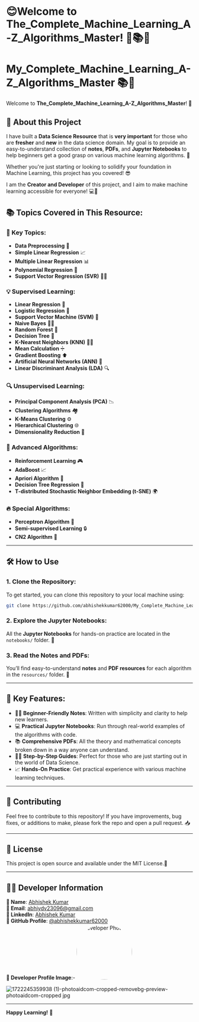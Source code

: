 # 😊Welcome to **The_Complete_Machine_Learning_A-Z_Algorithms_Master**! 🎉📚🤖


# My_Complete_Machine_Learning_A-Z_Algorithms_Master 📚🤖

Welcome to **The_Complete_Machine_Learning_A-Z_Algorithms_Master**! 🎉

## 🚀 About this Project

I have built a **Data Science Resource** that is **very important** for those who are **fresher** and **new** in the data science domain. My goal is to provide an easy-to-understand collection of **notes**, **PDFs**, and **Jupyter Notebooks** to help beginners get a good grasp on various machine learning algorithms. 🚀

Whether you're just starting or looking to solidify your foundation in Machine Learning, this project has you covered! 😎

I am the **Creator and Developer** of this project, and I aim to make machine learning accessible for everyone! 💻🎯

## 📚 Topics Covered in This Resource:

### 🔑 Key Topics:
- **Data Preprocessing** 🧹
- **Simple Linear Regression** 📈
- **Multiple Linear Regression** 📊
- **Polynomial Regression** 🧮
- **Support Vector Regression (SVR)** 🧑‍💻

### 💡 Supervised Learning:
- **Linear Regression** 🔄
- **Logistic Regression** 🔢
- **Support Vector Machine (SVM)** 🚀
- **Naive Bayes** 🧑‍🏫
- **Random Forest** 🌲
- **Decision Tree** 🌳
- **K-Nearest Neighbors (KNN)** 🏃‍♂️
- **Mean Calculation** ➗
- **Gradient Boosting** ⬆️
- **Artificial Neural Networks (ANN)** 🧠
- **Linear Discriminant Analysis (LDA)** 🔍

### 🔍 Unsupervised Learning:
- **Principal Component Analysis (PCA)** 📉
- **Clustering Algorithms** 🏘️
- **K-Means Clustering** ⚙️
- **Hierarchical Clustering** 🌐
- **Dimensionality Reduction** 🔽

### 🧠 Advanced Algorithms:
- **Reinforcement Learning** 🎮
- **AdaBoost** 📈
- **Apriori Algorithm** 🛒
- **Decision Tree Regression** 📏
- **T-distributed Stochastic Neighbor Embedding (t-SNE)** 🌍

### 🔥 Special Algorithms:
- **Perceptron Algorithm** 🧠
- **Semi-supervised Learning** 🔒
- **CN2 Algorithm** 🧩

---

## 🛠 How to Use

### 1. Clone the Repository:
To get started, you can clone this repository to your local machine using:

```bash
git clone https://github.com/abhishekkumar62000/My_Complete_Machine_Learning_A-Z_Algorithms_Master.git
```

### 2. Explore the Jupyter Notebooks:
All the **Jupyter Notebooks** for hands-on practice are located in the `notebooks/` folder. 📓

### 3. Read the Notes and PDFs:
You’ll find easy-to-understand **notes** and **PDF resources** for each algorithm in the `resources/` folder. 📝

---

## 🎯 Key Features:
- 🧑‍🏫 **Beginner-Friendly Notes**: Written with simplicity and clarity to help new learners.
- 💻 **Practical Jupyter Notebooks**: Run through real-world examples of the algorithms with code.
- 📚 **Comprehensive PDFs**: All the theory and mathematical concepts broken down in a way anyone can understand.
- 🧑‍🎓 **Step-by-Step Guides**: Perfect for those who are just starting out in the world of Data Science.
- 📈 **Hands-On Practice**: Get practical experience with various machine learning techniques.

---

## 🤝 Contributing

Feel free to contribute to this repository! If you have improvements, bug fixes, or additions to make, please fork the repo and open a pull request. 📥

---

## 📝 License

This project is open source and available under the MIT License.📝

---

## 👨‍💻 Developer Information

**👤 Name**: [Abhishek Kumar](https://www.linkedin.com/in/abhishek-kumar-70a69829a/)  
**📧 Email**: [abhiydv23096@gmail.com](mailto:abhiydv23096@gmail.com)  
**🔗 LinkedIn**: [Abhishek Kumar](https://www.linkedin.com/in/abhishek-kumar-70a69829a/)  
**🐙 GitHub Profile**: [@abhishekkumar62000](https://github.com/abhishekkumar62000)  
**📸 Developer Profile Image**:- <img src="![1722245359938 (1)-photoaidcom-cropped-removebg-preview-photoaidcom-cropped jpg](https://github.com/user-attachments/assets/31ddd1bd-ccd9-46a4-921b-139d381f6f01)" width="150" height="150" style="border-radius: 50%;" alt="Developer Photo">

![1722245359938 (1)-photoaidcom-cropped-removebg-preview-photoaidcom-cropped jpg](https://github.com/user-attachments/assets/31ddd1bd-ccd9-46a4-921b-139d381f6f01)

---

**Happy Learning!** 🎉
